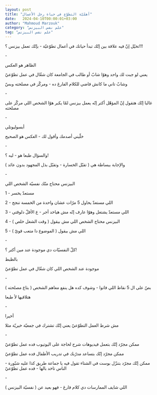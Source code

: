 ```yaml
---
layout: post
title: "أهمّيّة التطوّع في حياة رجل الأعمال"
date:   2024-04-10T00:00:01+03:00
author: "Mahmoud Marzouk"
category: "علم نفس البيزنس"
tag: "علم نفس البيزنس"
---
```



تخيّل إنّ فيه علاقة بين إنّك تبدأ حياتك في أعمال تطوّعيّة -
بإنّك تعمل بيزنس ؟!!!

\-

الظاهر هو العكس

يعني لو جبت لك واحد وهوّا شابّ أو طالب في الجامعة كان شغّال
في عمل تطوّعيّ

وشابّ تاني ما كانش فاضي للكلام الفارغ ده - ومركّز في
مصلحته وبسّ

\-

غالبا إنّك هتقول إنّ المؤهّل أكتر إنّه يعمل بيزنس لمّا يكبر
هوّا الشخص اللي مركّز على مصلحته

\-

أبسوليوتلي

خلّيني أصدمك وأقول لك - العكس هو الصحيح

\-

والسؤال طبعا هو - ليه ؟!

والإجابة ببساطة هي ( تقبّل الخسارة - وتقبّل بذل المجهود
بدون عائد )

\-

البيزنس محتاج منّك نفسيّة الشخص اللي

1 - مستعدّ يخسر

2 - اللي مستعدّ يحاول 5 مرّات عشان واحدة من الخمسة
تنجح

3 - اللي مستعدّ يشتغل وهوّا عارف إنّه مش هياخد أجر - ع
الأقلّ دلوقتي

4 - البيزنس محتاج الشخص اللي مش بيقول ( وقت الشغل
خلص )

5 - اللي مش بيقول ( الموضوع دا متعب قويّ )

\-

كلّ النفسيّات دي موجودة عند مين أكتر ؟!

بالظبط

موجودة عند الشخص اللي كان شغّال في عمل تطوّعيّ

\-

بصّ على ال 5 نقاط اللي فاتوا - وشوف كده هل ينفع معاهم
الشخص ( بتاع مصلحته )

هتلاقيها لأ طبعا

\-

أخيرا

مش شرط العمل التطوّعيّ يعني إنّك تشترك في جمعيّة خيريّة
مثلا

\-

ممكن مجرّد إنّك بتعمل فيديوهات شرح لحاجة على اليوتيوب فده
عمل تطوّعيّ

ممكن مجرّد إنّك بتساعد مدرّبك في تدريب الأطفال فده عمل
تطوّعيّ

ممكن إنّك مجرّد بتنزّل بوست في الشتاء تقول فيه يا جماعة
طريق كذا عليه شبّورة - الناس تاخد بالها - فده عمل تطوّعيّ

\-

اللي شايف الممارسات دي كلام فارغ - فهو بعيد عن ( نفسيّة
البيزنس )
